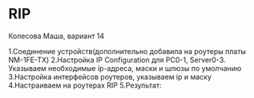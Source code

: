 # RIP
Колесова Маша, вариант 14

1.Соединение устройств(дополнительно добавила на роутеры платы NM-1FE-TX)
2.Настройка IP Configuration для PC0-1, Server0-3. Указываем необходимые ip-адреса, маски и шлюзы по умолчанию
3.Настройка интерфейсов роутеров, указываем ip и маску
4.Настраиваем на роутерах RIP
5.Результат:
